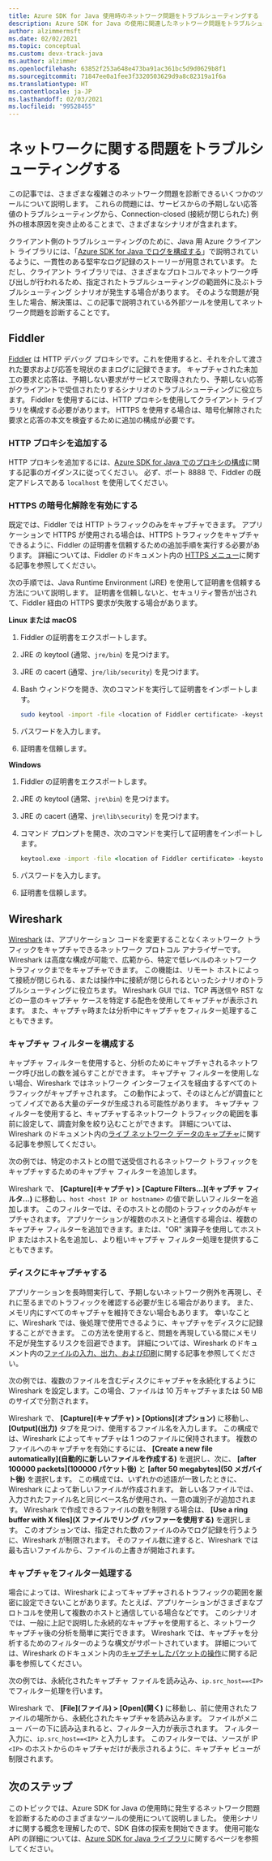 ```yaml
---
title: Azure SDK for Java 使用時のネットワーク問題をトラブルシューティングする
description: Azure SDK for Java の使用に関連したネットワーク問題をトラブルシューティングする方法の概要
author: alzimmermsft
ms.date: 02/02/2021
ms.topic: conceptual
ms.custom: devx-track-java
ms.author: alzimmer
ms.openlocfilehash: 63852f253a648e473ba91ac361bc5d9d0629b8f1
ms.sourcegitcommit: 71847ee0a1fee3f3320503629d9a8c82319a1f6a
ms.translationtype: HT
ms.contentlocale: ja-JP
ms.lasthandoff: 02/03/2021
ms.locfileid: "99528455"
---
```

# <a name="troubleshoot-networking-issues"></a>ネットワークに関する問題をトラブルシューティングする

この記事では、さまざまな複雑さのネットワーク問題を診断できるいくつかのツールについて説明します。 これらの問題には、サービスからの予期しない応答値のトラブルシューティングから、Connection-closed (接続が閉じられた) 例外の根本原因を突き止めることまで、さまざまなシナリオが含まれます。

クライアント側のトラブルシューティングのために、Java 用 Azure クライアント ライブラリには、「[Azure SDK for Java でログを構成する](logging-overview.md)」で説明されているように、一貫性のある堅牢なログ記録のストーリーが用意されています。 ただし、クライアント ライブラリでは、さまざまなプロトコルでネットワーク呼び出しが行われるため、指定されたトラブルシューティングの範囲外に及ぶトラブルシューティング シナリオが発生する場合があります。 そのような問題が発生した場合、解決策は、この記事で説明されている外部ツールを使用してネットワーク問題を診断することです。

## <a name="fiddler"></a>Fiddler

[Fiddler](https://docs.telerik.com/fiddler-everywhere/introduction) は HTTP デバッグ プロキシです。これを使用すると、それを介して渡された要求および応答を現状のままログに記録できます。 キャプチャされた未加工の要求と応答は、予期しない要求がサービスで取得されたり、予期しない応答がクライアントで受信されたりするシナリオのトラブルシューティングに役立ちます。 Fiddler を使用するには、HTTP プロキシを使用してクライアント ライブラリを構成する必要があります。 HTTPS を使用する場合は、暗号化解除された要求と応答の本文を検査するために追加の構成が必要です。

### <a name="add-an-http-proxy"></a>HTTP プロキシを追加する

HTTP プロキシを追加するには、[Azure SDK for Java でのプロキシの構成](proxying.md)に関する記事のガイダンスに従ってください。 必ず、ポート 8888 で、Fiddler の既定アドレスである `localhost` を使用してください。

### <a name="enable-https-decryption"></a>HTTPS の暗号化解除を有効にする

既定では、Fiddler では HTTP トラフィックのみをキャプチャできます。 アプリケーションで HTTPS が使用される場合は、HTTPS トラフィックをキャプチャできるように、Fiddler の証明書を信頼するための追加手順を実行する必要があります。 詳細については、Fiddler のドキュメント内の [HTTPS メニュー](https://docs.telerik.com/fiddler-everywhere/user-guide/settings/https)に関する記事を参照してください。

次の手順では、Java Runtime Environment (JRE) を使用して証明書を信頼する方法について説明します。 証明書を信頼しないと、セキュリティ警告が出されて、Fiddler 経由の HTTPS 要求が失敗する場合があります。

**Linux または macOS**

1. Fiddler の証明書をエクスポートします。
1. JRE の keytool (通常、`jre/bin`) を見つけます。
1. JRE の cacert (通常、`jre/lib/security`) を見つけます。
1. Bash ウィンドウを開き、次のコマンドを実行して証明書をインポートします。

   ```bash
   sudo keytool -import -file <location of Fiddler certificate> -keystore <location of cacert> -alias Fiddler
   ```

1. パスワードを入力します。
1. 証明書を信頼します。

**Windows**

1. Fiddler の証明書をエクスポートします。
1. JRE の keytool (通常、`jre\bin`) を見つけます。
1. JRE の cacert (通常、`jre\lib\security`) を見つけます。
1. コマンド プロンプトを開き、次のコマンドを実行して証明書をインポートします。

   ```cmd
   keytool.exe -import -file <location of Fiddler certificate> -keystore <location of cacert> -alias Fiddler
   ```

1. パスワードを入力します。
1. 証明書を信頼します。

## <a name="wireshark"></a>Wireshark

[Wireshark](https://www.wireshark.org/) は、アプリケーション コードを変更することなくネットワーク トラフィックをキャプチャできるネットワーク プロトコル アナライザーです。 Wireshark は高度な構成が可能で、広範から、特定で低レベルのネットワーク トラフィックまでをキャプチャできます。 この機能は、リモート ホストによって接続が閉じられる、または操作中に接続が閉じられるといったシナリオのトラブルシューティングに役立ちます。 Wireshark GUI では、TCP 再送信や RST などの一意のキャプチャ ケースを特定する配色を使用してキャプチャが表示されます。 また、キャプチャ時または分析中にキャプチャをフィルター処理することもできます。

### <a name="configure-a-capture-filter"></a>キャプチャ フィルターを構成する

キャプチャ フィルターを使用すると、分析のためにキャプチャされるネットワーク呼び出しの数を減らすことができます。 キャプチャ フィルターを使用しない場合、Wireshark ではネットワーク インターフェイスを経由するすべてのトラフィックがキャプチャされます。 この動作によって、そのほとんどが調査にとってノイズである大量のデータが生成される可能性があります。 キャプチャ フィルターを使用すると、キャプチャするネットワーク トラフィックの範囲を事前に設定して、調査対象を絞り込むことができます。 詳細については、Wireshark のドキュメント内の[ライブ ネットワーク データのキャプチャ](https://www.wireshark.org/docs/wsug_html_chunked/ChapterCapture.html)に関する記事を参照してください。

次の例では、特定のホストとの間で送受信されるネットワーク トラフィックをキャプチャするためのキャプチャ フィルターを追加します。

Wireshark で、 **[Capture]\(キャプチャ\) > [Capture Filters...]\(キャプチャ フィルタ...\)** に移動し、`host <host IP or hostname>` の値で新しいフィルターを追加します。 このフィルターでは、そのホストとの間のトラフィックのみがキャプチャされます。 アプリケーションが複数のホストと通信する場合は、複数のキャプチャ フィルターを追加できます。または、"OR" 演算子を使用してホスト IP またはホスト名を追加し、より粗いキャプチャ フィルター処理を提供することもできます。

### <a name="capture-to-disk"></a>ディスクにキャプチャする

アプリケーションを長時間実行して、予期しないネットワーク例外を再現し、それに至るまでのトラフィックを確認する必要が生じる場合があります。 また、メモリ内にすべてのキャプチャを維持できない場合もあります。 幸いなことに、Wireshark では、後処理で使用できるように、キャプチャをディスクに記録することができます。 この方法を使用すると、問題を再現している間にメモリ不足が発生するリスクを回避できます。 詳細については、Wireshark のドキュメント内の[ファイルの入力、出力、および印刷](https://www.wireshark.org/docs/wsug_html_chunked/ChapterIO.html)に関する記事を参照してください。

次の例では、複数のファイルを含むディスクにキャプチャを永続化するように Wireshark を設定します。この場合、ファイルは 10 万キャプチャまたは 50 MB のサイズで分割されます。

Wireshark で、 **[Capture]\(キャプチャ\) > [Options]\(オプション\)** に移動し、 **[Output]\(出力\)** タブを見つけ、使用するファイル名を入力します。 この構成では、Wireshark によってキャプチャは 1 つのファイルに保持されます。 複数のファイルへのキャプチャを有効にするには、 **[Create a new file automatically]\(自動的に新しいファイルを作成する\)** を選択し、次に、 **[after 100000 packets]\(100000 パケット後\)** と **[after 50 megabytes]\(50 メガバイト後\)** を選択します。 この構成では、いずれかの述語が一致したときに、Wireshark によって新しいファイルが作成されます。 新しい各ファイルでは、入力されたファイル名と同じベース名が使用され、一意の識別子が追加されます。 Wireshark で作成できるファイルの数を制限する場合は、 **[Use a ring buffer with X files]\(X ファイルでリング バッファーを使用する\)** を選択します。 このオプションでは、指定された数のファイルのみでログ記録を行うように、Wireshark が制限されます。 そのファイル数に達すると、Wireshark では最も古いファイルから、ファイルの上書きが開始されます。

### <a name="filter-captures"></a>キャプチャをフィルター処理する

場合によっては、Wireshark によってキャプチャされるトラフィックの範囲を厳密に設定できないことがあります。たとえば、アプリケーションがさまざまなプロトコルを使用して複数のホストと通信している場合などです。 このシナリオでは、一般に上記で説明した永続的なキャプチャを使用すると、ネットワーク キャプチャ後の分析を簡単に実行できます。 Wireshark では、キャプチャを分析するためのフィルターのような構文がサポートされています。 詳細については、Wireshark のドキュメント内の[キャプチャしたパケットの操作](https://www.wireshark.org/docs/wsug_html_chunked/ChapterWork.html)に関する記事を参照してください。

次の例では、永続化されたキャプチャ ファイルを読み込み、`ip.src_host==<IP>` でフィルター処理を行います。

Wireshark で、 **[File]\(ファイル\) > [Open]\(開く\)** に移動し、前に使用されたファイルの場所から、永続化されたキャプチャを読み込みます。 ファイルがメニュー バーの下に読み込まれると、フィルター入力が表示されます。 フィルター入力に、`ip.src_host==<IP>` と入力します。 このフィルターでは、ソースが IP `<IP>` のホストからのキャプチャだけが表示されるように、キャプチャ ビューが制限されます。

## <a name="next-steps"></a>次のステップ

このトピックでは、Azure SDK for Java の使用時に発生するネットワーク問題を診断するためのさまざまなツールの使用について説明しました。 使用シナリオに関する概念を理解したので、SDK 自体の探索を開始できます。 使用可能な API の詳細については、[Azure SDK for Java ライブラリ](azure-sdk-library-package-index.md)に関するページを参照してください。
